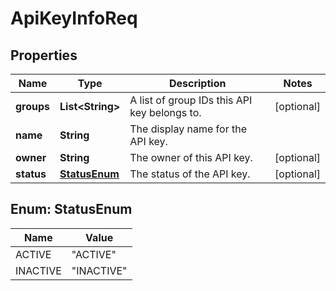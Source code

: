
# ApiKeyInfoReq

## Properties
Name | Type | Description | Notes
------------ | ------------- | ------------- | -------------
**groups** | **List&lt;String&gt;** | A list of group IDs this API key belongs to. |  [optional]
**name** | **String** | The display name for the API key. | 
**owner** | **String** | The owner of this API key. |  [optional]
**status** | [**StatusEnum**](#StatusEnum) | The status of the API key. |  [optional]


<a name="StatusEnum"></a>
## Enum: StatusEnum
Name | Value
---- | -----
ACTIVE | &quot;ACTIVE&quot;
INACTIVE | &quot;INACTIVE&quot;



